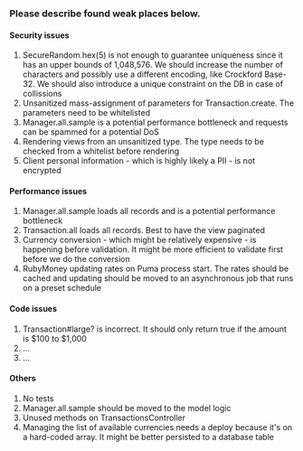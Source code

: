 ### Please describe found weak places below.

#### Security issues

1. SecureRandom.hex(5) is not enough to guarantee uniqueness since it has an upper bounds of 1,048,576. We should increase the number of characters and possibly use a different encoding, like Crockford Base-32. We should also introduce a unique constraint on the DB in case of collissions
2. Unsanitized mass-assignment of parameters for Transaction.create. The parameters need to be whitelisted
3. Manager.all.sample is a potential performance bottleneck and requests can be spammed for a potential DoS
4. Rendering views from an unsanitized type. The type needs to be checked from a whitelist before rendering
5. Client personal information - which is highly likely a PII - is not encrypted

#### Performance issues

1. Manager.all.sample loads all records and is a potential performance bottleneck
2. Transaction.all loads all records. Best to have the view paginated
3. Currency conversion - which might be relatively expensive - is happening before validation. It might be more efficient to validate first before we do the conversion
4. RubyMoney updating rates on Puma process start. The rates should be cached and updating should be moved to an asynchronous job that runs on a preset schedule

#### Code issues

1. Transaction#large? is incorrect. It should only return true if the amount is $100 to $1,000
2. ...
3. ...

#### Others

1. No tests
2. Manager.all.sample should be moved to the model logic
3. Unused methods on TransactionsController
4. Managing the list of available currencies needs a deploy because it's on a hard-coded array. It might be better persisted to a database table